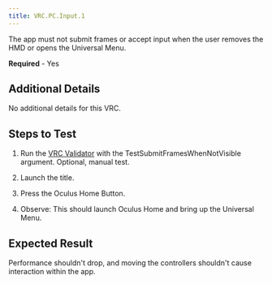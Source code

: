 ```yaml
---
title: VRC.PC.Input.1
---
```

The app must not submit frames or accept input when the user removes the HMD or opens the Universal Menu.

**Required** - Yes

## Additional Details

No additional details for this VRC.

## Steps to Test

1. Run the [VRC Validator](/documentation/pcsdk/latest/concepts/dg-vrcvalidator/) with the TestSubmitFramesWhenNotVisible argument.
Optional, manual test.

1. Launch the title.
2. Press the Oculus Home Button.
3. Observe: This should launch Oculus Home and bring up the Universal Menu.
## Expected Result

Performance shouldn't drop, and moving the controllers shouldn't cause interaction within the app.

